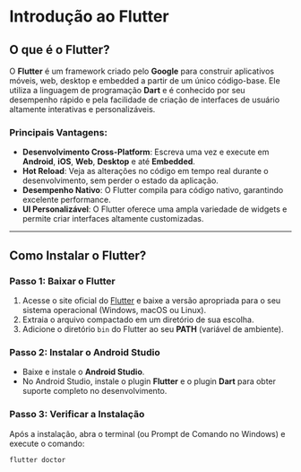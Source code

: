 # Introdução ao Flutter

## O que é o Flutter?

O **Flutter** é um framework criado pelo **Google** para construir aplicativos móveis, web, desktop e embedded a partir de um único código-base. Ele utiliza a linguagem de programação **Dart** e é conhecido por seu desempenho rápido e pela facilidade de criação de interfaces de usuário altamente interativas e personalizáveis.

### Principais Vantagens:
- **Desenvolvimento Cross-Platform**: Escreva uma vez e execute em **Android**, **iOS**, **Web**, **Desktop** e até **Embedded**.
- **Hot Reload**: Veja as alterações no código em tempo real durante o desenvolvimento, sem perder o estado da aplicação.
- **Desempenho Nativo**: O Flutter compila para código nativo, garantindo excelente performance.
- **UI Personalizável**: O Flutter oferece uma ampla variedade de widgets e permite criar interfaces altamente customizadas.

---

## Como Instalar o Flutter?

### Passo 1: Baixar o Flutter
1. Acesse o site oficial do [Flutter](https://flutter.dev/docs/get-started/install) e baixe a versão apropriada para o seu sistema operacional (Windows, macOS ou Linux).
2. Extraia o arquivo compactado em um diretório de sua escolha. 
3. Adicione o diretório `bin` do Flutter ao seu **PATH** (variável de ambiente).

### Passo 2: Instalar o Android Studio
- Baixe e instale o **Android Studio**.
- No Android Studio, instale o plugin **Flutter** e o plugin **Dart** para obter suporte completo no desenvolvimento.

### Passo 3: Verificar a Instalação
Após a instalação, abra o terminal (ou Prompt de Comando no Windows) e execute o comando:

```bash
flutter doctor
```

